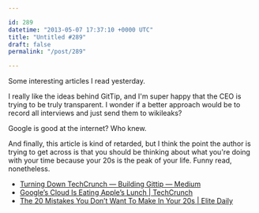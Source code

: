```yaml
---

id: 289
datetime: "2013-05-07 17:37:10 +0000 UTC"
title: "Untitled #289"
draft: false
permalink: "/post/289"

---
```


Some interesting articles I read yesterday. 

I really like the ideas behind GitTip, and I'm super happy that the CEO is trying to be truly transparent. I wonder if a better approach would be to record all interviews and just send them to wikileaks? 

Google is good at the internet? Who knew.

And finally, this article is kind of retarded, but I think the point the author is trying to get across is that you should be thinking about what you're doing with your time because your 20s is the peak of your life. Funny read, nonetheless.  

 
 * [Turning Down TechCrunch — Building Gittip — Medium](https://medium.com/building-gittip/5886749a4ded)
 * [Google’s Cloud Is Eating Apple’s Lunch | TechCrunch](http://techcrunch.com/2013/05/04/googles-cloud-is-eating-apples-lunch/)
 * [The 20 Mistakes You Don’t Want To Make In Your 20s | Elite Daily](http://elitedaily.com/life/the-20-mistakes-you-dont-want-to-make-in-your-20s/)


